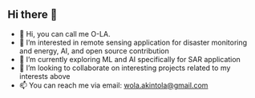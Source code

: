 ## Hi there 👋

- 👋 Hi, you can call me O-LA. 
- 👀 I’m interested in remote sensing application for disaster monitoring and energy, AI, and open source contribution
- 🌱 I’m currently exploring ML and AI specifically for SAR application
- 👯 I’m looking to collaborate on interesting projects related to my interests above
- 📫 You can reach me via email: wola.akintola@gmail.com


